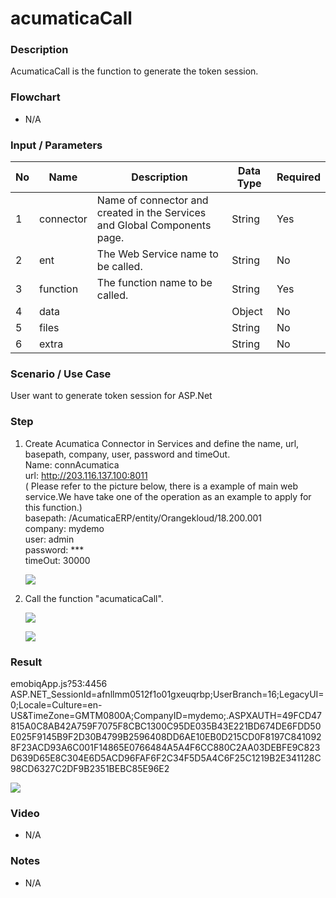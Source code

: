 # acumaticaCall 

### Description

AcumaticaCall is the function to generate the token session.

### Flowchart

- N/A 

### Input / Parameters

| No | Name | Description | Data Type | Required |
| ------ | ------ | ------ |------ | ------ |
| 1 | connector | Name of connector and created in the Services and Global Components page. | String | Yes  |
| 2 | ent | The Web Service name to be called. | String | No  |
| 3 | function | The function name to be called. | String | Yes  |
| 4 | data |   | Object | No |
| 5 | files |   | String | No  |
| 6 | extra |   | String | No  |

### Scenario / Use Case

User want to generate token session for ASP.Net

### Step

1. Create Acumatica Connector in Services and define the name, url, basepath, company, user, password and timeOut.
   <br>Name: connAcumatica<br>
   url: http://203.116.137.100:8011<br>( Please refer to the picture below, there is a example of main web service.We have take one of the operation as an example to apply for this function.)<br>
   basepath: /AcumaticaERP/entity/Orangekloud/18.200.001<br>
   company: mydemo<br>
   user: admin<br>
   password: ***<br>
   timeOut: 30000
   
   ![](../../../../document/function/Dataset/acumaticaCall/acumaticaCall-step-1.png?raw=true)
   
2. Call the function "acumaticaCall".
   <br>
   
   ![](../../../../document/function/Dataset/acumaticaCall/acumaticaCall-step-2.png?raw=true)
   
   ![](../../../../document/function/Dataset/acumaticaCall/acumaticaCall-step-3.png?raw=true)
   
 
### Result

emobiqApp.js?53:4456 ASP.NET_SessionId=afnllmm0512f1o01gxeuqrbp;UserBranch=16;LegacyUI=0;Locale=Culture=en-US&TimeZone=GMTM0800A;CompanyID=mydemo;.ASPXAUTH=49FCD47815A0C8AB42A759F7075F8CBC1300C95DE035B43E221BD674DE6FDD50E025F9145B9F2D30B4799B2596408DD6AE10EB0D215CD0F8197C8410928F23ACD93A6C001F14865E0766484A5A4F6CC880C2AA03DEBFE9C823D639D65E8C304E6D5ACD96FAF6F2C34F5D5A4C6F25C1219B2E341128C98CD6327C2DF9B2351BEBC85E96E2

![](../../../../document/function/Dataset/acumaticaCall/acumaticaCall-result-1.png?raw=true)

### Video

- N/A

<!--[![Video](http://i.imgur.com/Ot5DWAW.png)](https://youtu.be/StTqXEQ2l-Y?t=35s)-->

### Notes

- N/A